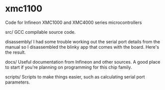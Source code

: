 # xmc1100
Code for Infineon XMC1000 and XMC4000 series microcontrollers

src/
GCC compilable source code.

disassembly/
I had some trouble working out the serial port details from the manual
so I disassembled the blinky app that comes with the board.  Here's the
result.

docs/
Useful documentation from Infineon and other sources.  A good place to
start if you're planning on programming for this chip family.

scripts/
Scripts to make things easier, such as calculating serial port parameters.
